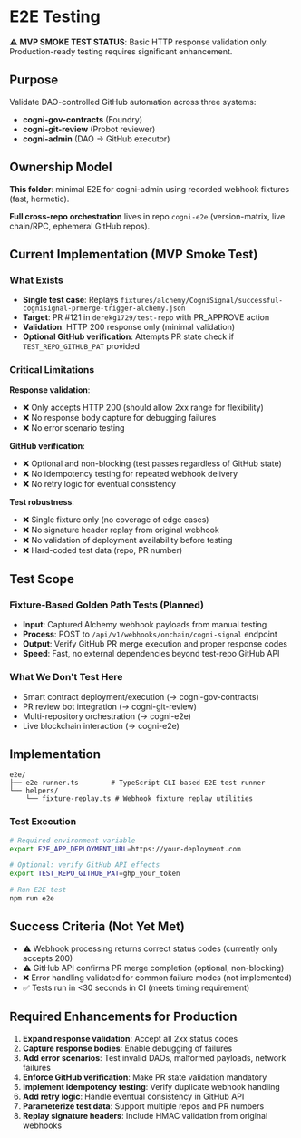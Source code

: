 # E2E Testing

**⚠️ MVP SMOKE TEST STATUS**: Basic HTTP response validation only. Production-ready testing requires significant enhancement.

## Purpose

Validate DAO-controlled GitHub automation across three systems:

- **cogni-gov-contracts** (Foundry)
- **cogni-git-review** (Probot reviewer)  
- **cogni-admin** (DAO → GitHub executor)

## Ownership Model

**This folder**: minimal E2E for cogni-admin using recorded webhook fixtures (fast, hermetic).

**Full cross-repo orchestration** lives in repo `cogni-e2e` (version-matrix, live chain/RPC, ephemeral GitHub repos).

## Current Implementation (MVP Smoke Test)

### What Exists
- **Single test case**: Replays `fixtures/alchemy/CogniSignal/successful-cognisignal-prmerge-trigger-alchemy.json`
- **Target**: PR #121 in `derekg1729/test-repo` with PR_APPROVE action
- **Validation**: HTTP 200 response only (minimal validation)
- **Optional GitHub verification**: Attempts PR state check if `TEST_REPO_GITHUB_PAT` provided

### Critical Limitations
**Response validation**:
- ❌ Only accepts HTTP 200 (should allow 2xx range for flexibility)
- ❌ No response body capture for debugging failures
- ❌ No error scenario testing

**GitHub verification**:
- ❌ Optional and non-blocking (test passes regardless of GitHub state)
- ❌ No idempotency testing for repeated webhook delivery
- ❌ No retry logic for eventual consistency

**Test robustness**:
- ❌ Single fixture only (no coverage of edge cases)
- ❌ No signature header replay from original webhook
- ❌ No validation of deployment availability before testing
- ❌ Hard-coded test data (repo, PR number)

## Test Scope

### Fixture-Based Golden Path Tests (Planned)
- **Input**: Captured Alchemy webhook payloads from manual testing
- **Process**: POST to `/api/v1/webhooks/onchain/cogni-signal` endpoint
- **Output**: Verify GitHub PR merge execution and proper response codes
- **Speed**: Fast, no external dependencies beyond test-repo GitHub API

### What We Don't Test Here
- Smart contract deployment/execution (→ cogni-gov-contracts)
- PR review bot integration (→ cogni-git-review) 
- Multi-repository orchestration (→ cogni-e2e)
- Live blockchain interaction (→ cogni-e2e)

## Implementation

```
e2e/
├── e2e-runner.ts        # TypeScript CLI-based E2E test runner
└── helpers/
    └── fixture-replay.ts # Webhook fixture replay utilities
```

### Test Execution
```bash
# Required environment variable
export E2E_APP_DEPLOYMENT_URL=https://your-deployment.com

# Optional: verify GitHub API effects
export TEST_REPO_GITHUB_PAT=ghp_your_token

# Run E2E test
npm run e2e
```

## Success Criteria (Not Yet Met)
- ⚠️ Webhook processing returns correct status codes (currently only accepts 200)
- ⚠️ GitHub API confirms PR merge completion (optional, non-blocking)
- ❌ Error handling validated for common failure modes (not implemented)
- ✅ Tests run in <30 seconds in CI (meets timing requirement)

## Required Enhancements for Production
1. **Expand response validation**: Accept all 2xx status codes
2. **Capture response bodies**: Enable debugging of failures
3. **Add error scenarios**: Test invalid DAOs, malformed payloads, network failures
4. **Enforce GitHub verification**: Make PR state validation mandatory
5. **Implement idempotency testing**: Verify duplicate webhook handling
6. **Add retry logic**: Handle eventual consistency in GitHub API
7. **Parameterize test data**: Support multiple repos and PR numbers
8. **Replay signature headers**: Include HMAC validation from original webhooks